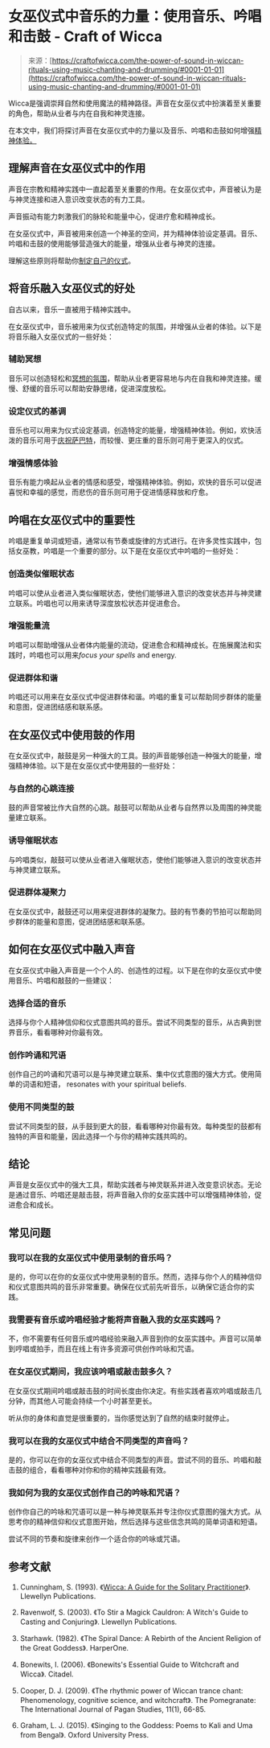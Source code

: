 <!--yml

category: 未分类

date: 2024-06-12 18:10:51

-->

# 女巫仪式中音乐的力量：使用音乐、吟唱和击鼓 - Craft of Wicca

> 来源：[https://craftofwicca.com/the-power-of-sound-in-wiccan-rituals-using-music-chanting-and-drumming/#0001-01-01](https://craftofwicca.com/the-power-of-sound-in-wiccan-rituals-using-music-chanting-and-drumming/#0001-01-01)

Wicca是强调崇拜自然和使用魔法的精神路径。声音在女巫仪式中扮演着至关重要的角色，帮助从业者与内在自我和神灵连接。

在本文中，我们将探讨声音在女巫仪式中的力量以及音乐、吟唱和击鼓如何增强[精神体验。](https://craftofwicca.com/a-10-step-wiccan-guide-to-spirituality-for-beginners/)

## 理解声音在女巫仪式中的作用

声音在宗教和精神实践中一直起着至关重要的作用。在女巫仪式中，声音被认为是与神灵连接和进入意识改变状态的有力工具。

声音振动有能力刺激我们的脉轮和能量中心，促进疗愈和精神成长。

在女巫仪式中，声音被用来创造一个神圣的空间，并为精神体验设定基调。音乐、吟唱和击鼓的使用能够营造强大的能量，增强从业者与神灵的连接。

理解这些原则将帮助你[制定自己的仪式](https://craftofwicca.com/creating-your-own-wiccan-rituals-tips-and-tricks/)。

## 将音乐融入女巫仪式的好处

自古以来，音乐一直被用于精神实践中。

在女巫仪式中，音乐被用来为仪式创造特定的氛围，并增强从业者的体验。以下是将音乐融入女巫仪式的一些好处：

### 辅助冥想

音乐可以创造轻松和[冥想的氛围](https://craftofwicca.com/how-to-start-a-daily-wiccan-meditation/)，帮助从业者更容易地与内在自我和神灵连接。缓慢、舒缓的音乐可以帮助安静思绪，促进深度放松。

### 设定仪式的基调

音乐也可以用来为仪式设定基调，创造特定的能量，增强精神体验。例如，欢快活泼的音乐可用于[庆祝萨巴特](https://craftofwicca.com/wiccan-holidays-wheel-of-the-year-explained/)，而较慢、更庄重的音乐则可用于更深入的仪式。

### 增强情感体验

音乐有能力唤起从业者的情感和感受，增强精神体验。例如，欢快的音乐可以促进喜悦和幸福的感觉，而悲伤的音乐则可用于促进情感释放和疗愈。

## 吟唱在女巫仪式中的重要性

吟唱是重复单词或短语，通常以有节奏或旋律的方式进行。在许多灵性实践中，包括女巫教，吟唱是一个重要的部分。以下是在女巫仪式中吟唱的一些好处：

### 创造类似催眠状态

吟唱可以使从业者进入类似催眠状态，使他们能够进入意识的改变状态并与神灵建立联系。吟唱也可以用来诱导深度放松状态并促进愈合。

### 增强能量流

吟唱可以帮助增强从业者体内能量的流动，促进愈合和精神成长。在施展魔法和实践时，吟唱也可以用来*focus your spells* and energy.

### 促进群体和谐

吟唱还可以用来在女巫仪式中促进群体和谐。吟唱的重复可以帮助同步群体的能量和意图，促进团结感和联系感。

## 在女巫仪式中使用鼓的作用

在女巫仪式中，敲鼓是另一种强大的工具。鼓的声音能够创造一种强大的能量，增强精神体验。以下是在女巫仪式中使用鼓的一些好处：

### 与自然的心跳连接

鼓的声音常被比作大自然的心跳。敲鼓可以帮助从业者与自然界以及周围的神灵能量建立联系。

### 诱导催眠状态

与吟唱类似，敲鼓可以使从业者进入催眠状态，使他们能够进入意识的改变状态并与神灵建立联系。

### 促进群体凝聚力

在女巫仪式中，敲鼓还可以用来促进群体的凝聚力。鼓的有节奏的节拍可以帮助同步群体的能量和意图，促进团结感和联系感。

## 如何在女巫仪式中融入声音

在女巫仪式中融入声音是一个个人的、创造性的过程。以下是在你的女巫仪式中使用音乐、吟唱和敲鼓的一些建议：

### 选择合适的音乐

选择与你个人精神信仰和仪式意图共鸣的音乐。尝试不同类型的音乐，从古典到世界音乐，看看哪种对你最有效。

### 创作吟诵和咒语

创作自己的吟诵和咒语可以是与神灵建立联系、集中仪式意图的强大方式。使用简单的词语和短语， resonates with your spiritual beliefs.

### 使用不同类型的鼓

尝试不同类型的鼓，从手鼓到更大的鼓，看看哪种对你最有效。每种类型的鼓都有独特的声音和能量，因此选择一个与你的精神实践共鸣的。

## 结论

声音是女巫仪式中的强大工具，帮助实践者与神灵联系并进入改变意识状态。无论是通过音乐、吟唱还是敲击鼓，将声音融入你的女巫实践中可以增强精神体验，促进愈合和成长。

## 常见问题

### 我可以在我的女巫仪式中使用录制的音乐吗？

是的，你可以在你的女巫仪式中使用录制的音乐。然而，选择与你个人的精神信仰和仪式意图共鸣的音乐非常重要。确保在仪式前先听音乐，以确保它适合你的实践。

### 我需要有音乐或吟唱经验才能将声音融入我的女巫实践吗？

不，你不需要有任何音乐或吟唱经验来融入声音到你的女巫实践中。声音可以简单到哼唱或拍手，而且在线上有许多资源可供创作吟咏和咒语。

### 在女巫仪式期间，我应该吟唱或敲击鼓多久？

在女巫仪式期间吟唱或敲击鼓的时间长度由你决定。有些实践者喜欢吟唱或敲击几分钟，而其他人可能会持续一个小时甚至更长。

听从你的身体和直觉是很重要的，当你感觉达到了自然的结束时就停止。

### 我可以在我的女巫仪式中结合不同类型的声音吗？

是的，你可以在你的女巫仪式中结合不同类型的声音。尝试不同的音乐、吟唱和敲击鼓的组合，看看哪种对你和你的精神实践最有效。

### 我如何为我的女巫仪式创作自己的吟咏和咒语？

创作你自己的吟咏和咒语可以是一种与神灵联系并专注你仪式意图的强大方式。从思考你的精神信仰和仪式意图开始，然后选择与这些信念共鸣的简单词语和短语。

尝试不同的节奏和旋律来创作一个适合你的吟咏或咒语。

## 参考文献

1.  Cunningham, S. (1993). 《[Wicca: A Guide for the Solitary Practitioner](https://amzn.to/3JbwJhm)》. Llewellyn Publications.

1.  Ravenwolf, S. (2003). 《To Stir a Magick Cauldron: A Witch's Guide to Casting and Conjuring》. Llewellyn Publications.

1.  Starhawk. (1982). 《The Spiral Dance: A Rebirth of the Ancient Religion of the Great Goddess》. HarperOne.

1.  Bonewits, I. (2006). 《Bonewits's Essential Guide to Witchcraft and Wicca》. Citadel.

1.  Cooper, D. J. (2009). 《The rhythmic power of Wiccan trance chant: Phenomenology, cognitive science, and witchcraft》. The Pomegranate: The International Journal of Pagan Studies, 11(1), 66-85.

1.  Graham, L. J. (2015). 《Singing to the Goddess: Poems to Kali and Uma from Bengal》. Oxford University Press.
